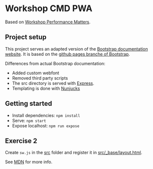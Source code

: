 # Workshop CMD PWA

Based on [Workshop Performance Matters](https://github.com/CMDA/performance-matters/tree/16c287).

## Project setup

This project serves an adapted version of the [Bootstrap documentation website](http://getbootstrap.com/). It is based on the [github pages branche of Bootstrap](https://github.com/twbs/bootstrap/tree/gh-pages).

Differences from actual Bootstrap documentation:

- Added custom webfont
- Removed third party scripts
- The src directory is served with [Express](https://expressjs.com/).
- Templating is done with [Nunjucks](https://mozilla.github.io/nunjucks/)

## Getting started

- Install dependencies: `npm install`
- Serve: `npm start`
- Expose localhost: `npm run expose`

## Exercise 2

Create `sw.js` in the [src](https://github.com/voorhoede/workshop-cmd-pwa/tree/exercise-01-manifest/src) folder and register it in [src/_base/layout.html](https://github.com/voorhoede/workshop-cmd-pwa/blob/master/src/_base/layout.html).

See [MDN](https://developer.mozilla.org/en-US/docs/Web/API/ServiceWorkerContainer/register) for more info.
